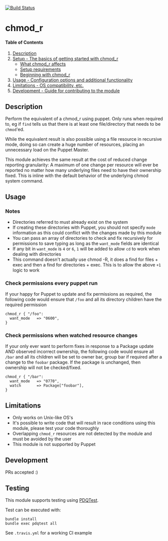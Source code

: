 [![Build Status](https://travis-ci.org/DeclarativeSystems/chmod_r.svg?branch=master)](https://travis-ci.org/DeclarativeSystems/chmod_r)
# chmod_r

#### Table of Contents

1. [Description](#description)
1. [Setup - The basics of getting started with chmod_r](#setup)
    * [What chmod_r affects](#what-chmod_r-affects)
    * [Setup requirements](#setup-requirements)
    * [Beginning with chmod_r](#beginning-with-chmod_r)
1. [Usage - Configuration options and additional functionality](#usage)
1. [Limitations - OS compatibility, etc.](#limitations)
1. [Development - Guide for contributing to the module](#development)

## Description

Perform the equivalent of a chmod_r using puppet.  Only runs when required to, eg if `find` tells us that there is at least one file/directory that needs to be `chmod`'ed.

While the equivalent result is also possible using a file resource in recursive mode, doing so can create a huge number of resources, placing an unnecessary load on the Puppet Master.

This module achieves the same result at the cost of reduced change reporting granularity: A maximum of one change per resource will ever be reported no matter how many underlying files need to have their ownership fixed. This is inline with the default behavior of the underlying chmod system command.

## Usage

### Notes

* Directories referred to must already exist on the system
* If creating these directories with Puppet, you should not specify `mode` information as this could conflict with the changes made by this module
* You can pass an array of directories to check and fix recursively for permissions to save typing as long as the `want_mode` fields are identical
* If any bit in `want_mode` is `4` or `6`, `1` will be added to allow `cd` to work when dealing with directories
* This command doesn't actually use chmod -R, it does a find for files + exec and then a find for directories + exec.  This is to allow the above `+1` logic to work

### Check permissions every puppet run

If your happy for Puppet to update and fix permissions as required, the following code would ensure that `/foo` and all its directory children have the required permission

```puppet
chmod_r { "/foo":
  want_mode   => "0600",
}
```

### Check permissions when watched resource changes

If your only ever want to perform fixes in response to a Package update AND observed incorrect ownership, the following code would ensure all `/bar` and all its children will be set to owner bar, group bar if required after a change to the `foobar` package. If the package is unchanged, then ownership will not be checked/fixed.

```puppet
chmod_r { "/bar":
  want_mode   => "0770",
  watch       => Package["foobar"],
}
```

## Limitations

* Only works on Unix-like OS's
* It's possible to write code that will result in race conditions using this module, please test your code thoroughly
* Overlapping `chmod_r` resources are not detected by the module and must be avoided by the user
* This module is not supported by Puppet


## Development

PRs accepted :)

## Testing
This module supports testing using [PDQTest](https://github.com/GeoffWilliams/pdqtest).

Test can be executed with:

```
bundle install
bundle exec pdqtest all
```


See `.travis.yml` for a working CI example
